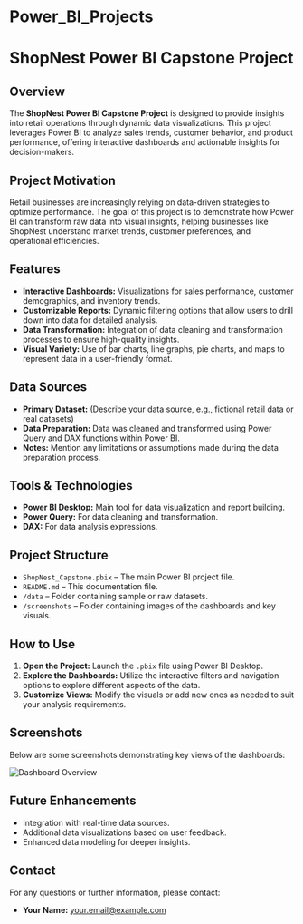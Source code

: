 # Power_BI_Projects
# ShopNest Power BI Capstone Project

## Overview
The **ShopNest Power BI Capstone Project** is designed to provide insights into retail operations through dynamic data visualizations. This project leverages Power BI to analyze sales trends, customer behavior, and product performance, offering interactive dashboards and actionable insights for decision-makers.

## Project Motivation
Retail businesses are increasingly relying on data-driven strategies to optimize performance. The goal of this project is to demonstrate how Power BI can transform raw data into visual insights, helping businesses like ShopNest understand market trends, customer preferences, and operational efficiencies.

## Features
- **Interactive Dashboards:** Visualizations for sales performance, customer demographics, and inventory trends.
- **Customizable Reports:** Dynamic filtering options that allow users to drill down into data for detailed analysis.
- **Data Transformation:** Integration of data cleaning and transformation processes to ensure high-quality insights.
- **Visual Variety:** Use of bar charts, line graphs, pie charts, and maps to represent data in a user-friendly format.

## Data Sources
- **Primary Dataset:** (Describe your data source, e.g., fictional retail data or real datasets)
- **Data Preparation:** Data was cleaned and transformed using Power Query and DAX functions within Power BI.
- **Notes:** Mention any limitations or assumptions made during the data preparation process.

## Tools & Technologies
- **Power BI Desktop:** Main tool for data visualization and report building.
- **Power Query:** For data cleaning and transformation.
- **DAX:** For data analysis expressions.

## Project Structure
- `ShopNest_Capstone.pbix` – The main Power BI project file.
- `README.md` – This documentation file.
- `/data` – Folder containing sample or raw datasets.
- `/screenshots` – Folder containing images of the dashboards and key visuals.

## How to Use
1. **Open the Project:** Launch the `.pbix` file using Power BI Desktop.
2. **Explore the Dashboards:** Utilize the interactive filters and navigation options to explore different aspects of the data.
3. **Customize Views:** Modify the visuals or add new ones as needed to suit your analysis requirements.

## Screenshots
Below are some screenshots demonstrating key views of the dashboards:

![Dashboard Overview](screenshots/dashboard_overview.png)
<!-- Add more images as necessary -->

## Future Enhancements
- Integration with real-time data sources.
- Additional data visualizations based on user feedback.
- Enhanced data modeling for deeper insights.


## Contact
For any questions or further information, please contact:
- **Your Name:** [your.email@example.com](mailto:your.email@example.com)

